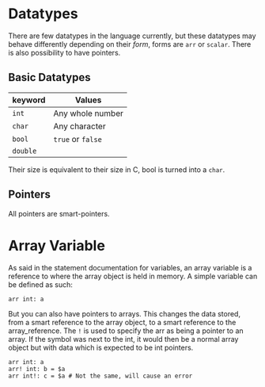 # Datatypes

There are few datatypes in the language currently, but these datatypes may behave differently depending on their *form*, forms are ``arr`` or ``scalar``. There is also possibility to have pointers.

## Basic Datatypes

| keyword | Values |
| --- | --- |
| `int` | Any whole number |
| `char` | Any character |
| `bool` | `true` or `false` |
| `double` | |

Their size is equivalent to their size in C, bool is turned into a `char`.

## Pointers

All pointers are smart-pointers. 

# Array Variable

As said in the statement documentation for variables, an array variable is a reference to where the array object is held in memory. A simple variable can be defined as such:
```
arr int: a
```

But you can also have pointers to arrays. This changes the data stored, from a smart reference to the array object, to a smart reference to the array_reference. The ``!`` is used to specify the arr as being a pointer to an array. If the symbol was next to the int, it would then be a normal array object but with data which is expected to be int pointers. 

```
arr int: a
arr! int: b = $a
arr int!: c = $a # Not the same, will cause an error
```